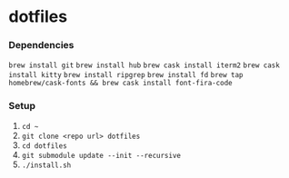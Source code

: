 # dotfiles

### Dependencies
```brew install git```
```brew install hub```
```brew cask install iterm2```
```brew cask install kitty```
```brew install ripgrep```
```brew install fd```
```brew tap homebrew/cask-fonts && brew cask install font-fira-code```

### Setup
1. ```cd ~```
2. ```git clone <repo url> dotfiles```
3. ```cd dotfiles```
4. ```git submodule update --init --recursive```
5. ```./install.sh```
